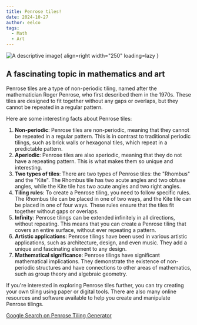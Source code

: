 ```yaml
---
title: Penrose tiles!
date: 2024-10-27
author: eelco
tags: 
  - Math
  - Art
---
```

![A descriptive image](../../assets/2024-10-27-Penrose.png){ align=right width="250" loading=lazy }
## A fascinating topic in mathematics and art

Penrose tiles are a type of non-periodic tiling, named after the mathematician Roger Penrose, who first described them in the 1970s. These tiles are designed to fit together without any gaps or overlaps, but they cannot be repeated in a regular pattern.
<!-- more -->
Here are some interesting facts about Penrose tiles:

1. **Non-periodic**: Penrose tiles are non-periodic, meaning that they cannot be repeated in a regular pattern. This is in contrast to traditional periodic tilings, such as brick walls or hexagonal tiles, which repeat in a predictable pattern.
2. **Aperiodic**: Penrose tiles are also aperiodic, meaning that they do not have a repeating pattern. This is what makes them so unique and interesting.
3. **Two types of tiles**: There are two types of Penrose tiles: the "Rhombus" and the "Kite". The Rhombus tile has two acute angles and two obtuse angles, while the Kite tile has two acute angles and two right angles.
4. **Tiling rules**: To create a Penrose tiling, you need to follow specific rules. The Rhombus tile can be placed in one of two ways, and the Kite tile can be placed in one of four ways. These rules ensure that the tiles fit together without gaps or overlaps.
5. **Infinity**: Penrose tilings can be extended infinitely in all directions, without repeating. This means that you can create a Penrose tiling that covers an entire surface, without ever repeating a pattern.
6. **Artistic applications**: Penrose tilings have been used in various artistic applications, such as architecture, design, and even music. They add a unique and fascinating element to any design.
7. **Mathematical significance**: Penrose tilings have significant mathematical implications. They demonstrate the existence of non-periodic structures and have connections to other areas of mathematics, such as group theory and algebraic geometry.

If you're interested in exploring Penrose tiles further, you can try creating your own tiling using paper or digital tools. There are also many online resources and software available to help you create and manipulate Penrose tilings.

[Google Search on Penrose Tiling Generator](https://www.google.com/search?q=penrose+tiling+generator)
